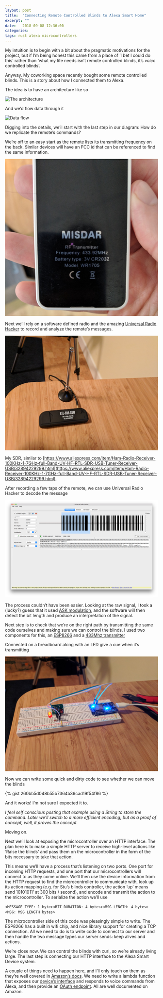 ```yaml
---
layout: post
title:  "Connecting Remote Controlled Blinds to Alexa Smart Home"
excerpt: ""
date:   2018-09-08 12:36:00
categories: 
tags: rust alexa microcontrollers
---
```


My intuition is to begin with a bit about the pragmatic motivations for the project, but if I’m being honest this came from a place of ‘I bet I could do this’ rather than ‘what my life needs isn’t remote controlled blinds, it’s _voice_ controlled blinds’. 

Anyway. My coworking space recently bought some remote controlled blinds. This is a story about how I connected them to Alexa.

The idea is to have an architecture like so

![The architecture](/images/alexa-blinds/arch.png)

And we’d flow data through it 

![Data flow](/images/alexa-blinds/action.png)

Digging into the details, we’ll start with the last step in our diagram: How do we replicate the remote’s commands?

We’re off to an easy start as the remote lists its transmitting frequency on the back. Similar devices will have an FCC id that can be referenced to find the same information.

![SDR](/images/alexa-blinds/remote.jpg)

Next we’ll rely on a software defined radio and the amazing [Universal Radio Hacker](https://github.com/jopohl/urh) to record and analyze the remote’s messages. 

![SDR](/images/alexa-blinds/sdr.jpg)

My SDR, similar to [https://www.aliexpress.com/item/Ham-Radio-Receiver-100KHz-1-7GHz-full-Band-UV-HF-RTL-SDR-USB-Tuner-Receiver-USB/32894229299.html](https://www.aliexpress.com/item/Ham-Radio-Receiver-100KHz-1-7GHz-full-Band-UV-HF-RTL-SDR-USB-Tuner-Receiver-USB/32894229299.html).

After recording a few taps of the remote, we can use Universal Radio Hacker to decode the message

![URH](/images/alexa-blinds/urh-analysis.png)

The process couldn’t have been easier. Looking at the raw signal, I took a (lucky?) guess that it used [ASK modulation](https://en.wikipedia.org/wiki/Amplitude-shift_keying), and the software will then detect the bit length and produce an interpretation of the signal.

Next step is to check that we’re on the right path by transmitting the same code ourselves and making sure we can control the blinds. I used two components for this, an [ESP8266](https://www.aliexpress.com/item/New-Wireless-module-NodeMcu-Lua-WIFI-Internet-of-Things-development-board-based-ESP8266-with-pcb-Antenna/32656775273.html) and a [433Mhz transmitter](https://www.aliexpress.com/item/RF-wireless-receiver-module-transmitter-module-board-Ordinary-super-regeneration-315-433MHZ-DC5V-ASK-OOK-for/32298304710.html)

Connected on a breadboard along with an LED give a cue when it’s transmitting

![The device](/images/alexa-blinds/device.jpg)

Now we can write some quick and dirty code to see whether we can move the blinds

{% gist 260bb5d048b55b7364b39cad19f54f86 %}

And it works! I’m not sure I expected it to.

_I feel self conscious posting that example using a String to store the command. Later we’ll switch to a more efficient encoding, but as a proof of concept, well, it proves the concept._

Moving on. 

Next we’ll look at exposing the microcontroller over an HTTP interface. The plan here is to make a simple HTTP server to receive high-level actions like ‘Raise the blinds’ and pass them on the microcontroller in the form of the bits necessary to take that action.

This means we’ll have a process that’s listening on two ports. One port for incoming HTTP requests, and one port that our microcontrollers will connect to as they come online. We’ll then use the device information from the HTTP request to find the microcontroller to communicate with, look up its action mapping (e.g. for Stu’s blinds controller, the action ‘up’ means send 10101011’ at 300 bits / second), and encode and transmit the action to the microcontroller. To serialize the action we’ll use

`<MESSAGE TYPE: 1 byte><BIT DURATION: 4 bytes><MSG LENGTH: 4 bytes><MSG: MSG LENGTH bytes>`

The microcontroller side of this code was pleasingly simple to write. The ESP8266 has a built in wifi chip, and nice library support for creating a TCP connection. All we need to do is to write code to connect to our server and then handle the two message types our server sends: keep alives and actions. 

We’re close now. We can control the blinds with curl, so we’re already living large. The last step is connecting our HTTP interface to the Alexa Smart Device system. 

A couple of things need to happen here, and I’ll only touch on them as they’re well covered in [Amazon’s docs](https://developer.amazon.com/docs/smarthome/steps-to-build-a-smart-home-skill.html). We need to write a lambda function that exposes our [device’s interface](https://developer.amazon.com/docs/device-apis/list-of-interfaces.html) and responds to voice commands from Alexa, and then provide an [OAuth endpoint](https://developer.amazon.com/docs/smarthome/steps-to-build-a-smart-home-skill.html#provide-account-linking-information). All are well documented on Amazon.
